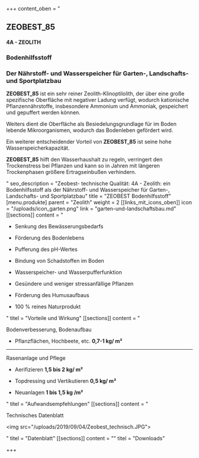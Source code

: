 +++
content_oben = "<h2>ZEOBEST_85</h2><h4>4A - ZEOLITH</h4><h3>Bodenhilfsstoff</h3><h3>Der Nährstoff- und Wasserspeicher für Garten-, Landschafts- und Sportplatzbau</h3><p><strong>ZEOBEST_85</strong> ist ein sehr reiner Zeolith-Klinoptilolith, der über eine große spezifische Oberfläche mit negativer Ladung verfügt, wodurch kationische Pflanzennährstoffe, insbesondere Ammonium und Ammoniak, gespeichert und gepuffert werden können.</p><p>Weiters dient die Oberfläche als Besiedelungsgrundlage für im Boden lebende Mikroorganismen, wodurch das Bodenleben gefördert wird. </p><p>Ein weiterer entscheidender Vorteil von<strong> ZEOBEST_85</strong> ist seine hohe Wasserspeicherkapazität.</p><p><strong>ZEOBEST_85</strong> hilft den Wasserhaushalt zu regeln, verringert den Trockenstress bei Pflanzen und kann so in Jahren mit längeren Trockenphasen größere Ertragseinbußen verhindern.</p>"
seo_description = "Zeobest- technische Qualität: 4A - Zeolith: ein Bodenhilfsstoff als der Nährstoff- und Wasserspeicher für Garten-, Landschafts- und Sportplatzbau"
title = "ZEOBEST Bodenhilfsstoff"
[menu.produkte]
parent = "Zeolith"
weight = 2
[[links_mit_icons_oben]]
icon = "/uploads/icon_garten.png"
link = "garten-und-landschaftsbau.md"
[[sections]]
content = "<ul><li><p>Senkung des Bewässerungsbedarfs</p></li><li><p>Förderung des Bodenlebens</p></li><li><p>Pufferung des pH-Wertes</p></li><li><p>Bindung von Schadstoffen im Boden</p></li><li><p>Wasserspeicher- und Wasserpufferfunktion</p></li><li><p>Gesündere und weniger stressanfällige Pflanzen</p></li><li><p>Förderung des Humusaufbaus</p></li><li><p>100 % reines Naturprodukt</p></li></ul>"
titel = "Vorteile und Wirkung"
[[sections]]
content = "<p>Bodenverbesserung, Bodenaufbau</p><ul><li><p>Pflanzflächen, Hochbeete, etc.                       <strong> 0,7-1 kg/ m²</strong></p></li></ul><hr><p>Rasenanlage und Pflege</p><ul><li><p>Aerifizieren                                  <strong>               1,5 bis 2 kg/ m²</strong></p></li></ul><ul><li><p>Topdressing und Vertikutieren                              <strong>  0,5 kg/ m²</strong></p></li></ul><ul><li><p>Neuanlagen                                                  <strong> 1 bis 1,5 kg /m²</strong></p></li></ul>"
titel = "Aufwandsempfehlungen"
[[sections]]
content = "<p>Technisches Datenblatt</p><p><img src=\"/uploads/2019/09/04/Zeobest_technisch.JPG\"></p>"
titel = "Datenblatt"
[[sections]]
content = ""
titel = "Downloads"

+++
